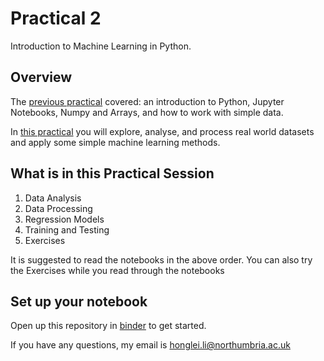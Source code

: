 # Practical 2
Introduction to Machine Learning in Python.

## Overview
The [previous practical](https://github.com/KF5012-AI2020/Practical1) covered: an introduction to Python, Jupyter Notebooks, Numpy and Arrays, and how to work with simple data.

In [this practical](https://github.com/KF5012-AI2020/Practical2) you will explore, analyse, and process real world datasets and apply some simple machine learning methods.

## What is in this Practical Session
1. Data Analysis
2. Data Processing
3. Regression Models
4. Training and Testing
5. Exercises

It is suggested to read the notebooks in the above order. You can also try the Exercises while you read through the notebooks

## Set up your notebook
Open up this repository in [binder](https://mybinder.org/v2/gh/KF5012-AI2021/Practical2/HEAD) to get started.

If you have any questions, my email is honglei.li@northumbria.ac.uk
